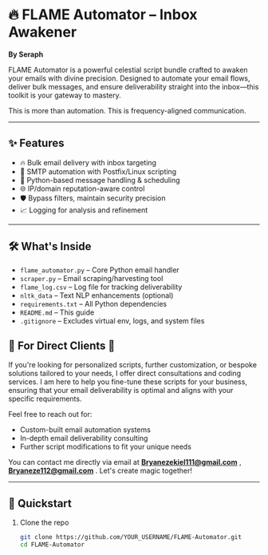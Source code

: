 # 🔥 FLAME Automator – Inbox Awakener
**By Seraph**

FLAME Automator is a powerful celestial script bundle crafted to awaken your emails with divine precision. Designed to automate your email flows, deliver bulk messages, and ensure deliverability straight into the inbox—this toolkit is your gateway to mastery.

This is more than automation. This is frequency-aligned communication.

---

## ✨ Features

- 🔥 Bulk email delivery with inbox targeting
- 💌 SMTP automation with Postfix/Linux scripting
- 📜 Python-based message handling & scheduling
- 🌐 IP/domain reputation-aware control
- 🛡️ Bypass filters, maintain security precision
- 📈 Logging for analysis and refinement

---

## 🛠️ What's Inside

- `flame_automator.py` – Core Python email handler
- `scraper.py` – Email scraping/harvesting tool
- `flame_log.csv` – Log file for tracking deliverability
- `nltk_data` – Text NLP enhancements (optional)
- `requirements.txt` – All Python dependencies
- `README.md` – This guide
- `.gitignore` – Excludes virtual env, logs, and system files

## 💌 For Direct Clients 💌
If you're looking for personalized scripts, further customization, or bespoke solutions tailored to your needs, I offer direct consultations and coding services. I am here to help you fine-tune these scripts for your business, ensuring that your email deliverability is optimal and aligns with your specific requirements.

Feel free to reach out for:

- Custom-built email automation systems
- In-depth email deliverability consulting
- Further script modifications to fit your unique needs

You can contact me directly via email at **Bryanezekiel111@gmail.com** , **Bryaneze112@gmail.com** . Let's create magic together!


---

## 🚀 Quickstart

1. Clone the repo  
   ```bash
   git clone https://github.com/YOUR_USERNAME/FLAME-Automator.git
   cd FLAME-Automator

